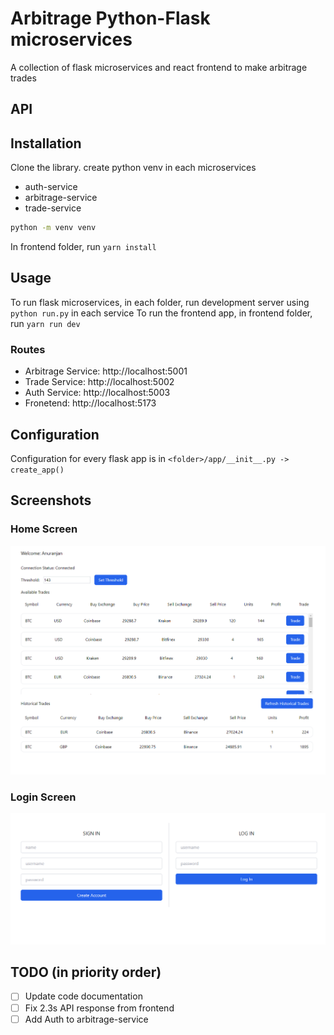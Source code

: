 # Arbitrage Python-Flask microservices

A collection of flask microservices and react frontend to make arbitrage trades

## API

## Installation

Clone the library. create python venv in each microservices

- auth-service
- arbitrage-service
- trade-service

```bash
python -m venv venv
```

In frontend folder, run `yarn install`

## Usage

To run flask microservices, in each folder, run development server using `python run.py` in each service
To run the frontend app, in frontend folder, run `yarn run dev`

### Routes

- Arbitrage Service: http://localhost:5001
- Trade Service: http://localhost:5002
- Auth Service: http://localhost:5003
- Fronetend: http://localhost:5173

## Configuration

Configuration for every flask app is in `<folder>/app/__init__.py -> create_app()`

## Screenshots

### Home Screen

![Home Screen](home.png)

### Login Screen

![Login Screen](login.png)

## TODO (in priority order)

- [ ] Update code documentation
- [ ] Fix 2.3s API response from frontend
- [ ] Add Auth to arbitrage-service
